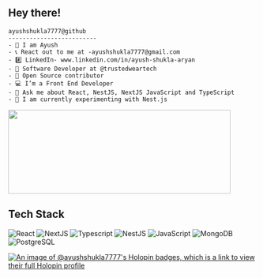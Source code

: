 <!--   ![header_](https://user-images.githubusercontent.com/92802904/190911228-459d8af8-4d8a-403f-a5a6-c4e5422f5e5a.png) -->

<h2 align="color:white">Hey there!</h2>




```
ayushshukla7777@github
-------------------------
- 👀 I am Ayush
- 📞 React out to me at -ayushshukla7777@gmail.com
- #️⃣ LinkedIn- www.linkedin.com/in/ayush-shukla-aryan
- 🦾 Software Developer at @trustedweartech
- 🚀 Open Source contributor
- 💻 I’m a Front End Developer
- 💬 Ask me about React, NestJS, NextJS JavaScript and TypeScript
- 🧠 I am currently experimenting with Nest.js
```
<a href="https://novu.co/contributors/ayushshukla7777/"><img src="https://contributors.novu.co/profiles/ayushshukla7777-small.jpg" height="170" width="450" alt="" /></a>
<h2 align="color:white">Tech Stack</h2>

![React](https://img.shields.io/badge/React-20232A?style=for-the-badge&logo=react&logoColor=61DAFB)
![NextJS](https://img.shields.io/badge/next.js-000000?style=for-the-badge&logo=nextdotjs&logoColor=white)
![Typescript](https://shields.io/badge/TypeScript-3178C6?logo=TypeScript&logoColor=FFF&style=for-the-badge)
![NestJS](https://img.shields.io/badge/Nest%20JS-pink?style=for-the-badge&logo=nestjs)
![JavaScript](https://img.shields.io/badge/JavaScript-F7DF1E?style=for-the-badge&logo=javascript&logoColor=black)
![MongoDB](https://img.shields.io/badge/MongoDB-4EA94B?style=for-the-badge&logo=mongodb&logoColor=white)
![PostgreSQL](https://img.shields.io/badge/PostgreSQL-316192?style=for-the-badge&logo=postgresql&logoColor=white)

[![An image of @ayushshukla7777's Holopin badges, which is a link to view their full Holopin profile](https://holopin.me/ayushshukla7777)](https://holopin.io/@ayushshukla7777)





    
